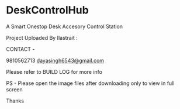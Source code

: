 # DeskControlHub
A Smart Onestop Desk Accesory Control Station

Project Uploaded By Ilastrait :

CONTACT - 

9810562713
dayasingh6543@gmail.com

Please refer to BUILD LOG for more info

PS - Please open the image files after downloading only to view in full screen 

Thanks


